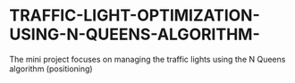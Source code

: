 # TRAFFIC-LIGHT-OPTIMIZATION-USING-N-QUEENS-ALGORITHM-
The mini project focuses on managing the traffic lights using the N Queens algorithm (positioning)
